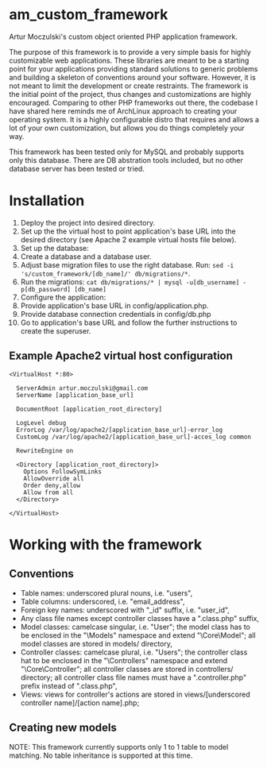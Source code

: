 am_custom_framework
===================

Artur Moczulski's custom object oriented PHP application framework.

The purpose of this framework is to provide a very simple basis for highly customizable web applications. These libraries are meant to be a starting point for your applications providing standard solutions to generic problems and building a skeleton of conventions around your software. However, it is not meant to limit the development or create restraints. The framework is the initial point of the project, thus changes and customizations are highly encouraged. Comparing to other PHP frameworks out there, the codebase I have shared here reminds me of ArchLinux approach to creating your operating system. It is a highly configurable distro that requires and allows a lot of your own customization, but allows you do things completely your way.

This framework has been tested only for MySQL and probably supports only this database. There are DB abstration tools included, but no other database server has been tested or tried.

Installation
===

1. Deploy the project into desired directory.
2. Set up the the virtual host to point application's base URL into the desired directory (see Apache 2 example virtual hosts file below).
3. Set up the database:
  1. Create a database and a database user.
  2. Adjust base migration files to use the right database. Run: `sed -i 's/custom_framework/[db_name]/' db/migrations/*`.
  3. Run the migrations: `cat db/migrations/* | mysql -u[db_username] -p[db_password] [db_name]`
4. Configure the application:
  1. Provide application's base URL in config/application.php.
  2. Provide database connection credentials in config/db.php
5. Go to application's base URL and follow the further instructions to create the superuser.

Example Apache2 virtual host configuration
------------------------------------------

    <VirtualHost *:80>

      ServerAdmin artur.moczulski@gmail.com
      ServerName [application_base_url]

      DocumentRoot [application_root_directory]

      LogLevel debug
      ErrorLog /var/log/apache2/[application_base_url]-error_log
      CustomLog /var/log/apache2/[application_base_url]-acces_log common

      RewriteEngine on
      
      <Directory [application_root_directory]>
        Options FollowSymLinks
        AllowOverride all
        Order deny,allow
        Allow from all
      </Directory>

    </VirtualHost>

Working with the framework
==========================

Conventions
-----------
* Table names: underscored plural nouns, i.e. "users",
* Table columns: underscored, i.e. "email_address",
* Foreign key names: underscored with "_id" suffix, i.e. "user_id",
* Any class file names except controller classes have a ".class.php" suffix,
* Model classes: camelcase singular, i.e. "User";  the model class has to be enclosed in the "\Models\" namespace and extend "\Core\Model"; all model classes are stored in models/ directory,
* Controller classes: camelcase plural, i.e. "Users"; the controller class hat to be enclosed in the "\Controllers\" namespace and extend "\Core\Controller"; all controller classes are stored in controllers/ directory; all controller class file names must have a ".controller.php" prefix instead of ".class.php",
* Views: views for controller's actions are stored in views/[underscored controller name]/[action name].php;


Creating new models
-------------------

NOTE: This framework currently supports only 1 to 1 table to model matching. No table inheritance is supported at this time.
